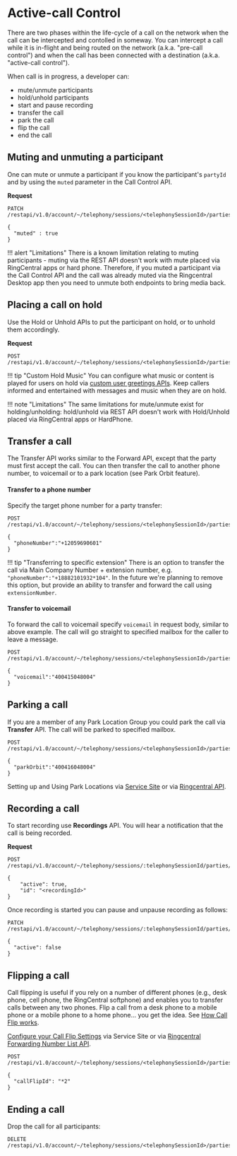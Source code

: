 # Active-call Control

There are two phases within the life-cycle of a call on the network when the call can be intercepted and contolled in someway. You can intercept a call while it is in-flight and being routed on the network (a.k.a. "pre-call control") and when the call has been connected with a destination (a.k.a. "active-call control").

When call is in progress, a developer can:

* mute/unmute participants
* hold/unhold participants
* start and pause recording
* transfer the call
* park the call
* flip the call
* end the call

## Muting and unmuting a participant

One can mute or unmute a participant if you know the participant's `partyId` and by using the `muted` parameter in the Call Control API.

**Request**

```http
PATCH /restapi/v1.0/account/~/telephony/sessions/<telephonySessionId>/parties/<partyId>

{
  "muted" : true
}
```

!!! alert "Limitations"
    There is a known limitation relating to muting participants - muting via the REST API doesn't work with mute placed via RingCentral apps or hard phone. Therefore, if you muted a participant via the Call Control API and the call was already muted via the Ringcentral Desktop app then you need to unmute both endpoints to bring media back.

## Placing a call on hold

Use the Hold or Unhold APIs to put the participant on hold, or to unhold them accordingly. 

**Request**

```http
POST /restapi/v1.0/account/~/telephony/sessions/<telephonySessionId>/parties/<partyId>/hold
```

!!! tip "Custom Hold Music"
    You can configure what music or content is played for users on hold via [custom user greetings APIs](https://developers.ringcentral.com/api-reference/Rule-Management/createCustomUserGreeting). Keep callers informed and entertained with messages and music when they are on hold.

!!! note "Limitations"
    The same limitations for mute/unmute exist for holding/unholding: hold/unhold via REST API doesn't work with Hold/Unhold placed via RingCentral apps or HardPhone.

## Transfer a call

The Transfer API works similar to the Forward API, except that the party must first accept the call. You can then transfer the call to another phone number, to voicemail or to a park location (see Park Orbit feature).

#### Transfer to a phone number

Specify the target phone number for a party transfer:

```
POST /restapi/v1.0/account/~/telephony/sessions/<telephonySessionId>/parties/<partyId>/transfer

{
  "phoneNumber":"+12059690601"
}
```

!!! tip "Transferring to specific extension"
    There is an option to transfer the call via Main Company Number + extension number, e.g. `"phoneNumber":"+18882101932*104"`. In the future we're planning to remove this option, but provide an ability to transfer and forward the call using `extensionNumber`.

#### Transfer to voicemail

To forward the call to voicemail specify `voicemail` in request body, similar to above example. The call will go straight to specified mailbox for the caller to leave a message.

```http
POST /restapi/v1.0/account/~/telephony/sessions/<telephonySessionId>/parties/<partyId>/transfer

{
  "voicemail":"400415048004"
}
```

## Parking a call

If you are a member of any Park Location Group you could park the call via **Transfer** API. The call will be parked to specified mailbox.

```http
POST /restapi/v1.0/account/~/telephony/sessions/<telephonySessionId>/parties/<partyId>/transfer

{
  "parkOrbit":"400416048004"
}
```

Setting up and Using Park Locations via [Service Site](https://support.ringcentral.com/s/article/8355) or via [Ringcentral API](https://developers.ringcentral.com/api-docs/latest/index.html#!#RefParkLocationUsers.html).

## Recording a call

To start recording use **Recordings** API. You will hear a notification that the call is being recorded.

**Request**

```http
POST /restapi/v1.0/account/~/telephony/sessions/:telephonySessionId/parties/:partyId/recordings

{
    "active": true,
    "id": "<recordingId>"
}
```

Once recording is started you can pause and unpause recording as follows:

```
PATCH /restapi/v1.0/account/~/telephony/sessions/:telephonySessionId/parties/:partyId/recordings/:recordingId

{
  "active": false
}
```

## Flipping a call 

Call flipping is useful if you rely on a number of different phones (e.g., desk phone, cell phone, the RingCentral softphone) and enables you to transfer calls between any two phones. Flip a call from a desk phone to a mobile phone or a mobile phone to a home phone... you get the idea. See [How Call Flip works](https://www.ringcentral.com/office/features/call-flip/overview.html).

[Configure your Call Flip Settings](https://support.ringcentral.com/s/article/Calling-Features-How-to-use-Call-Flip-for-instant-call-forwarding) via Service Site or via [Ringcentral Forwarding Number List API](https://developers.ringcentral.com/api-docs/latest/index.html#!#RefExtensionForwardingNumbers.html).

```
POST /restapi/v1.0/account/~/telephony/sessions/<telephonySessionId>/parties/<partyId>/flip

{
  "callFlipId": "*2"
}
```

## Ending a call

Drop the call for all participants:

```
DELETE /restapi/v1.0/account/~/telephony/sessions/<telephonySessionId>/parties/<partyId>
```
